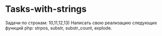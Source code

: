 # Tasks-with-strings
Задачи по строкам:  10,11,12,13)   Написать свою реализацию следующих функций php: strpos, substr, substr_count, explode.
